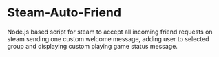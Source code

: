 # Steam-Auto-Friend
Node.js based script for steam to accept all incoming friend requests on steam sending one custom welcome message, adding user to selected group and displaying custom playing game status message.
